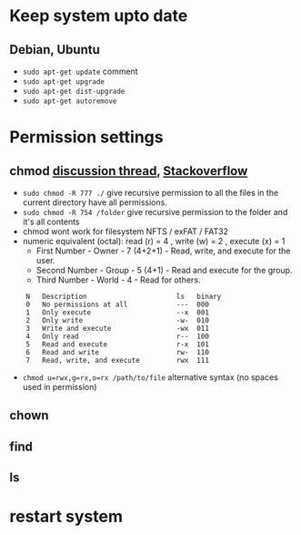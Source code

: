 # Keep system upto date
## Debian, Ubuntu
  * `sudo apt-get update` comment
  * `sudo apt-get upgrade`
  * `sudo apt-get dist-upgrade`
  * `sudo apt-get autoremove`

# Permission settings
## chmod [discussion thread](https://www.linux.org/threads/file-permissions-chmod.4124/), [Stackoverflow](https://stackoverflow.com/a/8328529/209609)
  * `sudo chmod -R 777 ./` give recursive permission to all the files in the current directory have all permissions.
  * `sudo chmod -R 754 /folder` give recursive permission to the folder and it's all contents
  * chmod wont work for filesystem NFTS / exFAT / FAT32
  * numeric equivalent (octal): read (r) = 4 , write (w) = 2 , execute (x) = 1 
    * First Number - Owner - 7 (4+2+1) - Read, write, and execute for the user.
    * Second Number - Group - 5 (4+1) - Read and execute for the group.
    * Third Number - World - 4 - Read for others.
```
    N   Description                      ls   binary    
    0   No permissions at all            ---  000
    1   Only execute                     --x  001
    2   Only write                       -w-  010
    3   Write and execute                -wx  011
    4   Only read                        r--  100
    5   Read and execute                 r-x  101
    6   Read and write                   rw-  110
    7   Read, write, and execute         rwx  111
```
  * `chmod u=rwx,g=rx,o=rx /path/to/file` alternative syntax (no spaces used in permission)
## chown

## find

## ls


# restart system
